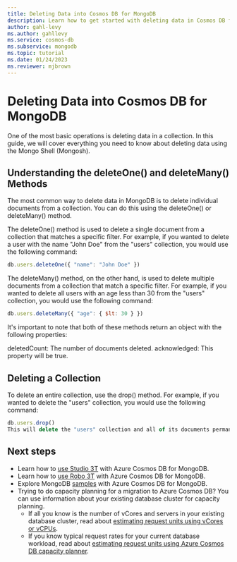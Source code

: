 ```yaml
---
title: Deleting Data into Cosmos DB for MongoDB
description: Learn how to get started with deleting data in Cosmos DB for MongoDB.
author: gahl-levy
ms.author: gahllevy
ms.service: cosmos-db
ms.subservice: mongodb
ms.topic: tutorial
ms.date: 01/24/2023
ms.reviewer: mjbrown
---
```


# Deleting Data into Cosmos DB for MongoDB

One of the most basic operations is deleting data in a collection. In this guide, we will cover everything you need to know about deleting data using the Mongo Shell (Mongosh).

## Understanding the deleteOne() and deleteMany() Methods

The most common way to delete data in MongoDB is to delete individual documents from a collection. You can do this using the deleteOne() or deleteMany() method.

The deleteOne() method is used to delete a single document from a collection that matches a specific filter. For example, if you wanted to delete a user with the name "John Doe" from the "users" collection, you would use the following command:

```javascript
db.users.deleteOne({ "name": "John Doe" })
```

The deleteMany() method, on the other hand, is used to delete multiple documents from a collection that match a specific filter. For example, if you wanted to delete all users with an age less than 30 from the "users" collection, you would use the following command:

```javascript
db.users.deleteMany({ "age": { $lt: 30 } })
```

It's important to note that both of these methods return an object with the following properties:

deletedCount: The number of documents deleted.
acknowledged: This property will be true.

## Deleting a Collection

To delete an entire collection, use the drop() method. For example, if you wanted to delete the "users" collection, you would use the following command:

```javascript
db.users.drop()
This will delete the "users" collection and all of its documents permanently.
```

## Next steps

- Learn how to [use Studio 3T](connect-using-mongochef.md) with Azure Cosmos DB for MongoDB.
- Learn how to [use Robo 3T](connect-using-robomongo.md) with Azure Cosmos DB for MongoDB.
- Explore MongoDB [samples](nodejs-console-app.md) with Azure Cosmos DB for MongoDB.
- Trying to do capacity planning for a migration to Azure Cosmos DB? You can use information about your existing database cluster for capacity planning.
  - If all you know is the number of vCores and servers in your existing database cluster, read about [estimating request units using vCores or vCPUs](../convert-vcore-to-request-unit.md).
  - If you know typical request rates for your current database workload, read about [estimating request units using Azure Cosmos DB capacity planner](estimate-ru-capacity-planner.md).
